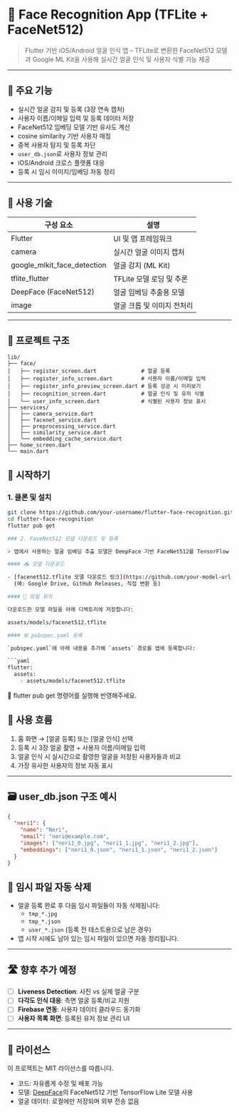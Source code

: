 # 👤 Face Recognition App (TFLite + FaceNet512)

> Flutter 기반 iOS/Android 얼굴 인식 앱 – TFLite로 변환한 FaceNet512 모델과 Google ML Kit을 사용해 실시간 얼굴 인식 및 사용자 식별 기능 제공

---

## 📸 주요 기능

- 실시간 얼굴 감지 및 등록 (3장 연속 캡처)
- 사용자 이름/이메일 입력 및 등록 데이터 저장
- FaceNet512 임베딩 모델 기반 유사도 계산
- cosine similarity 기반 사용자 매칭
- 중복 사용자 탐지 및 등록 차단
- `user_db.json`로 사용자 정보 관리
- iOS/Android 크로스 플랫폼 대응
- 등록 시 임시 이미지/임베딩 자동 정리

---

## 🧱 사용 기술

| 구성 요소                  | 설명                                |
|--------------------------|-------------------------------------|
| Flutter                  | UI 및 앱 프레임워크                  |
| camera                   | 실시간 얼굴 이미지 캡처              |
| google_mlkit_face_detection | 얼굴 감지 (ML Kit)                 |
| tflite_flutter           | TFLite 모델 로딩 및 추론             |
| DeepFace (FaceNet512)    | 얼굴 임베딩 추출용 모델              |
| image                    | 얼굴 크롭 및 이미지 전처리           |

---

## 📁 프로젝트 구조

```plaintext
lib/
├── face/
│   ├── register_screen.dart              # 얼굴 등록 
│   ├── register_info_screen.dart         # 사용자 이름/이메일 입력
│   ├── register_info_preview_screen.dart # 등록 성공 시 미리보기
│   ├── recognition_screen.dart           # 얼굴 인식 및 유저 식별
│   └── user_info_screen.dart             # 식별된 사용자 정보 표시
├── services/
│   ├── camera_service.dart
│   ├── facenet_service.dart
│   ├── preprocessing_service.dart
│   ├── similarity_service.dart
│   └── embedding_cache_service.dart
├── home_screen.dart
└── main.dart
```

## 🚀 시작하기

### 1. 클론 및 설치

```bash
git clone https://github.com/your-username/flutter-face-recognition.git
cd flutter-face-recognition
flutter pub get

### 2. FaceNet512 모델 다운로드 및 등록

> 앱에서 사용하는 얼굴 임베딩 추출 모델은 DeepFace 기반 FaceNet512를 TensorFlow Lite로 변환한 `.tflite` 파일입니다.

#### 📥 모델 다운로드

- [facenet512.tflite 모델 다운로드 링크](https://github.com/your-model-url/raw/main/facenet512.tflite)  
  (예: Google Drive, GitHub Releases, 직접 변환 등)

#### 📁 파일 위치

다운로드한 모델 파일을 아래 디렉토리에 저장합니다:

assets/models/facenet512.tflite

#### ⚙️ pubspec.yaml 등록

`pubspec.yaml`에 아래 내용을 추가해 `assets` 경로를 앱에 등록합니다:

```yaml
flutter:
  assets:
    - assets/models/facenet512.tflite

```

📌 flutter pub get 명령어를 실행해 반영해주세요.

## 🧪 사용 흐름

1. 홈 화면 → [얼굴 등록] 또는 [얼굴 인식] 선택  
2. 등록 시 3장 얼굴 촬영 + 사용자 이름/이메일 입력  
3. 얼굴 인식 시 실시간으로 촬영한 얼굴을 저장된 사용자들과 비교  
4. 가장 유사한 사용자의 정보 자동 표시  

---

## 🗃 user_db.json 구조 예시

```json
{
  "neri1": {
    "name": "Neri",
    "email": "neri@example.com",
    "images": ["neri1_0.jpg", "neri1_1.jpg", "neri1_2.jpg"],
    "embeddings": ["neri1_0.json", "neri1_1.json", "neri1_2.json"]
  }
}
```

## 🧼 임시 파일 자동 삭제

- 얼굴 등록 완료 후 다음 임시 파일들이 자동 삭제됩니다:
  - `tmp_*.jpg`
  - `tmp_*.json`
  - `user_*.json` (등록 전 테스트용으로 남은 경우)
- 앱 시작 시에도 남아 있는 임시 파일이 있으면 자동 정리됩니다.

---

## 🛣 향후 추가 예정

- [ ] **Liveness Detection**: 사진 vs 실제 얼굴 구분
- [ ] **다각도 인식 대응**: 측면 얼굴 등록/비교 지원
- [ ] **Firebase 연동**: 사용자 데이터 클라우드 동기화
- [ ] **사용자 목록 화면**: 등록된 유저 정보 관리 UI

---

## 📄 라이선스

이 프로젝트는 MIT 라이선스를 따릅니다.

- 코드: 자유롭게 수정 및 배포 가능
- 모델: [DeepFace](https://github.com/serengil/deepface)의 FaceNet512 기반 TensorFlow Lite 모델 사용
- 얼굴 데이터: 로컬에만 저장되며 외부 전송 없음


